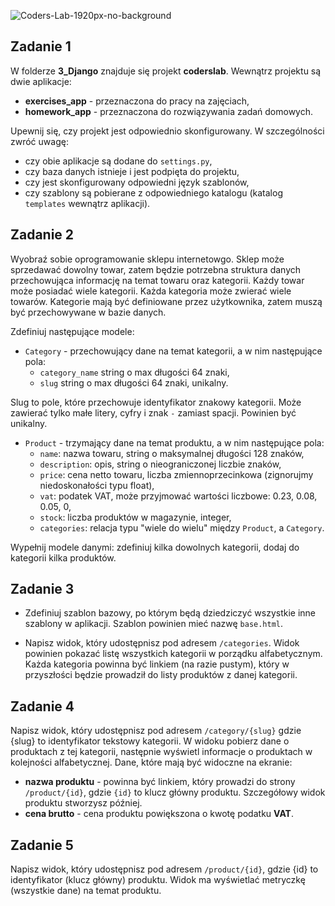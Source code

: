 ![Coders-Lab-1920px-no-background](https://user-images.githubusercontent.com/152855/73064373-5ed69780-3ea1-11ea-8a71-3d370a5e7dd8.png)


## Zadanie 1

W folderze **3_Django** znajduje się projekt **coderslab**. Wewnątrz projektu są dwie aplikacje:
* **exercises_app** - przeznaczona do pracy na zajęciach,
* **homework_app** - przeznaczona do rozwiązywania zadań domowych.

Upewnij się, czy projekt jest odpowiednio skonfigurowany. W szczególności zwróć uwagę:
* czy obie aplikacje są dodane do `settings.py`,
* czy baza danych istnieje i jest podpięta do projektu,
* czy jest skonfigurowany odpowiedni język szablonów,
* czy szablony są pobierane z odpowiedniego katalogu (katalog `templates` wewnątrz aplikacji).

## Zadanie 2

Wyobraź sobie oprogramowanie sklepu internetowgo. Sklep może sprzedawać dowolny towar, zatem będzie potrzebna 
struktura danych przechowująca informację na temat towaru oraz kategorii. Każdy towar może posiadać wiele kategorii.
Każda kategoria może zwierać wiele towarów.
Kategorie mają być definiowane przez użytkownika, zatem muszą być przechowywane w bazie danych.

Zdefiniuj następujące modele: 

* `Category` - przechowujący dane na temat kategorii, a w nim następujące pola:
    * `category_name` string o max długości 64 znaki,
    * `slug` string o max długości 64 znaki, unikalny.

Slug to pole, które przechowuje identyfikator znakowy kategorii. 
Może zawierać tylko małe litery, cyfry i znak `-` zamiast spacji. Powinien być unikalny.

* `Product` - trzymający dane na temat produktu, a w nim następujące pola:
    * `name`: nazwa towaru, string o maksymalnej długości 128 znaków,
    * `description`: opis, string o nieograniczonej liczbie znaków,
    * `price`: cena netto towaru, liczba zmiennoprzecinkowa (zignorujmy niedoskonałości typu float),
    * `vat`: podatek VAT, może przyjmować wartości liczbowe: 0.23, 0.08, 0.05, 0,
    * `stock`: liczba produktów w magazynie, integer,
    * `categories`: relacja typu "wiele do wielu" między `Product`, a `Category`.

Wypełnij modele danymi: zdefiniuj kilka dowolnych kategorii, dodaj do kategorii kilka produktów.

## Zadanie 3

* Zdefiniuj szablon bazowy, po którym będą dziedziczyć wszystkie inne szablony w aplikacji.
Szablon powinien mieć nazwę `base.html`.

* Napisz widok, który udostępnisz pod adresem `/categories`. 
Widok powinien pokazać listę wszystkich kategorii w porządku alfabetycznym.
Każda kategoria powinna być linkiem (na razie pustym), który w przyszłości będzie prowadził do listy produktów
z danej kategorii.

## Zadanie 4

Napisz widok, który udostępnisz pod adresem `/category/{slug}` gdzie {slug} to identyfikator tekstowy kategorii. 
W widoku pobierz dane o produktach z tej kategorii, następnie wyświetl informacje o produktach w kolejności 
alfabetycznej. Dane, które mają być widoczne na ekranie:
* **nazwa produktu** - powinna być linkiem, który prowadzi do strony `/product/{id}`,
 gdzie `{id}` to klucz główny produktu. Szczegółowy widok produktu stworzysz później.
* **cena brutto** - cena produktu powiększona o kwotę podatku **VAT**.

## Zadanie 5

Napisz widok, który udostępnisz pod adresem `/product/{id}`, gdzie {id} to identyfikator (klucz główny) produktu. 
Widok ma wyświetlać metryczkę (wszystkie dane) na temat produktu.
